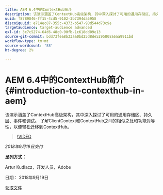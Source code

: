 ```yaml
---
title: AEM 6.4中的ContextHub简介
description: 该演示涵盖了ContextHub高级架构，其中深入探讨了可用的通用存储区、持久层、事件和调试。 了解ClientContext和ContextHub之间的相似之处和功能对等性，以便轻松迁移到ContextHub。
uuid: f8789846-ff15-4cd5-9102-3b7394da5958
discoiquuid: e714ec87-355c-4373-b547-98d544d73c9e
targetaudience: target-audience advanced
exl-id: 3c7c5274-64d6-48c0-90fb-1c618dd09e13
source-git-commit: bdd73fea8b33aa0bd25d8de5295808a6aa9911bd
workflow-type: tm+mt
source-wordcount: '88'
ht-degree: 2%

---
```


# AEM 6.4中的ContextHub简介{#introduction-to-contexthub-in-aem}

该演示涵盖了ContextHub高级架构，其中深入探讨了可用的通用存储区、持久层、事件和调试。 了解ClientContext和ContextHub之间的相似之处和功能对等性，以便轻松迁移到ContextHub。

>[!VIDEO](https://video.tv.adobe.com/v/23839/?quality=9)

*2018年9月19日交付*

**呈列方式：**

Artur Kudlacz，开发人员，Adobe

日期： 2018年9月19日

[获取文件](assets/gems-session-introduction-to-contexthub-in-aem-64.pdf)

<!--
[Get back to the Overview](https://helpx.adobe.com/experience-manager/kt/eseminars/gems/aem-index.html)
-->
